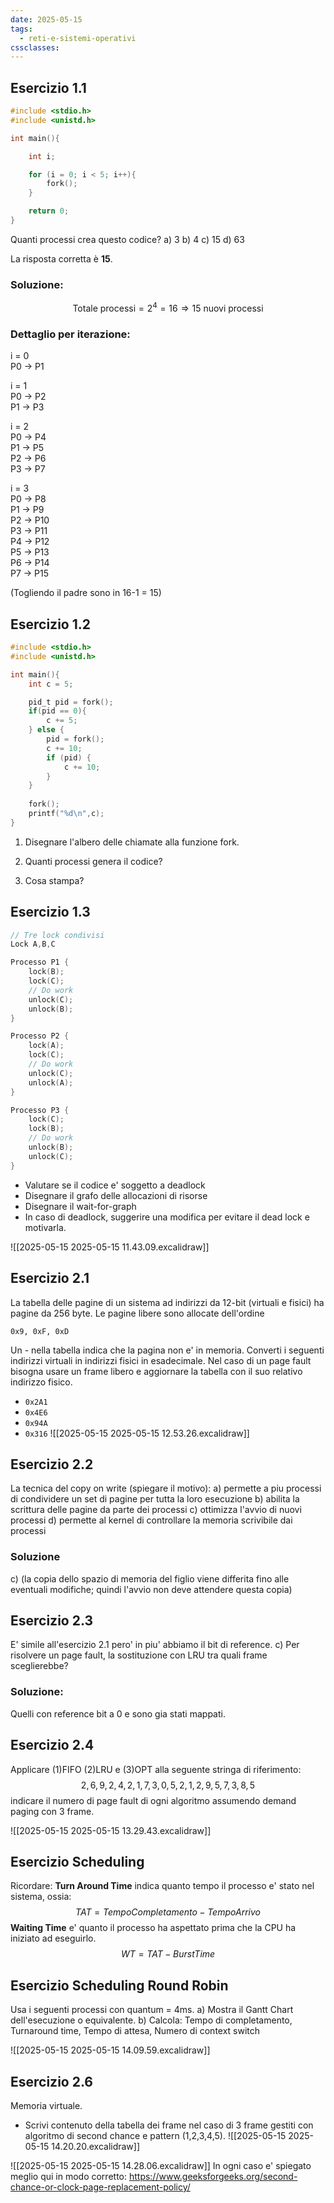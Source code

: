 ```yaml
---
date: 2025-05-15
tags:
  - reti-e-sistemi-operativi
cssclasses:
---
```

## Esercizio 1.1

```c
#include <stdio.h>
#include <unistd.h>

int main(){

	int i;

	for (i = 0; i < 5; i++){
		fork();	
	}

	return 0;
}
```

Quanti processi crea questo codice?
a) 3
b) 4
c) 15
d) 63

La risposta corretta è **15**.

### Soluzione:

$$
\text{Totale processi} = 2^4 = 16 \Rightarrow 15 \text{ nuovi processi}
$$

### Dettaglio per iterazione:

i = 0  
P0 → P1

i = 1  
P0 → P2  
P1 → P3

i = 2  
P0 → P4  
P1 → P5  
P2 → P6  
P3 → P7

i = 3  
P0 → P8  
P1 → P9  
P2 → P10  
P3 → P11  
P4 → P12  
P5 → P13  
P6 → P14  
P7 → P15

(Togliendo il padre sono in 16-1 = 15)
## Esercizio 1.2

```c
#include <stdio.h>
#include <unistd.h>

int main(){
	int c = 5;

	pid_t pid = fork();
	if(pid == 0){
		c += 5;
	} else {
		pid = fork();
		c += 10;
		if (pid) {
			c += 10;
		}
	}
	
	fork();
	printf("%d\n",c);
}
```

1) Disegnare l'albero delle chiamate alla funzione fork.

2) Quanti processi genera il codice?
3) Cosa stampa?

## Esercizio 1.3

```c
// Tre lock condivisi
Lock A,B,C

Processo P1 {
	lock(B);
	lock(C);
	// Do work
	unlock(C);
	unlock(B);
}

Processo P2 {
	lock(A);
	lock(C);
	// Do work
	unlock(C);
	unlock(A);
}

Processo P3 {
	lock(C);
	lock(B);
	// Do work
	unlock(B);
	unlock(C);
}
```

- Valutare se il codice e' soggetto a deadlock
- Disegnare il grafo delle allocazioni di risorse
- Disegnare il wait-for-graph
- In caso di deadlock, suggerire una modifica per evitare il dead lock e motivarla.

![[2025-05-15 2025-05-15 11.43.09.excalidraw]]

## Esercizio 2.1
La tabella delle pagine di un sistema ad indirizzi da 12-bit (virtuali e fisici) ha pagine da 256 byte. Le pagine libere sono allocate dell'ordine
```
0x9, 0xF, 0xD
```
Un - nella tabella indica che la pagina non e' in memoria. Converti i seguenti indirizzi virtuali in indirizzi fisici in esadecimale. Nel caso di un page fault bisogna usare un frame libero e aggiornare la tabella con il suo relativo indirizzo fisico.
- `0x2A1`
- `0x4E6`
- `0x94A`
- `0x316`
![[2025-05-15 2025-05-15 12.53.26.excalidraw]]
## Esercizio 2.2
La tecnica del copy on write (spiegare il motivo):
a) permette a piu processi di condividere un set di pagine per tutta la loro esecuzione
b) abilita la scrittura delle pagine da parte dei processi
c) ottimizza l'avvio di nuovi processi 
d) permette al kernel di controllare la memoria scrivibile dai processi
### Soluzione
c) (la copia dello spazio di memoria del figlio viene differita fino alle eventuali modifiche; quindi l'avvio non deve attendere questa copia)

## Esercizio 2.3
E' simile all'esercizio 2.1 pero' in piu' abbiamo il bit di reference.
c) Per risolvere un page fault, la sostituzione con LRU tra quali frame sceglierebbe?
### Soluzione:
Quelli con reference bit a 0 e sono gia stati mappati.

## Esercizio 2.4

Applicare (1)FIFO (2)LRU e (3)OPT alla seguente stringa di riferimento:
$$
2,6,9,2,4,2,1,7,3,0,5,2,1,2,9,5,7,3,8,5
$$
indicare il numero di page fault di ogni algoritmo assumendo demand paging con 3 frame.

![[2025-05-15 2025-05-15 13.29.43.excalidraw]]
## Esercizio Scheduling
Ricordare:
**Turn Around Time** indica quanto tempo il processo e' stato nel sistema, ossia:
$$
TAT = TempoCompletamento-TempoArrivo
$$
**Waiting Time** e' quanto il processo ha aspettato prima che la CPU ha iniziato ad eseguirlo.
$$
WT = TAT-BurstTime
$$
## Esercizio Scheduling Round Robin
Usa i seguenti processi con quantum = 4ms.
a) Mostra il Gantt Chart dell'esecuzione o equivalente.
b) Calcola: Tempo di completamento, Turnaround time, Tempo di attesa, Numero di context switch

![[2025-05-15 2025-05-15 14.09.59.excalidraw]]
## Esercizio 2.6
Memoria virtuale.
- Scrivi contenuto della tabella dei frame nel caso di 3 frame gestiti con algoritmo di second chance e pattern (1,2,3,4,5).
![[2025-05-15 2025-05-15 14.20.20.excalidraw]]

![[2025-05-15 2025-05-15 14.28.06.excalidraw]]
In ogni caso e' spiegato meglio qui in modo corretto: 
https://www.geeksforgeeks.org/second-chance-or-clock-page-replacement-policy/